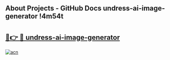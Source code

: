 ## About Projects - GitHub Docs undress-ai-image-generator !4m54t

# <h2><a href="https://andorid.site?title=undress-ai-image-generator&ref=19M">🔗👉 🔴 undress-ai-image-generator</a></h2>

[![acn](https://github.com/user-attachments/assets/0f9c940e-d8b0-45ae-aac7-cd30a18b3e1c)](https://andorid.site?title=undress-ai-image-generator&ref=19M)
